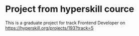 # Project from hyperskill cource

This is a graduate project for track Frontend Developer on https://hyperskill.org/projects/193?track=5